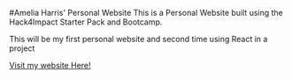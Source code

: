 #Amelia Harris' Personal Website
This is a Personal Website built using the Hack4Impact Starter Pack
and Bootcamp.

This will be my first personal website and second time using React in a project

[Visit my website Here!](https://EmmyPrograms.github.io)
